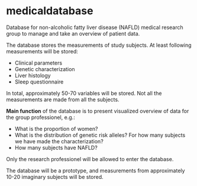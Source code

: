 # medicaldatabase
Database for non-alcoholic fatty liver disease (NAFLD) medical research group to manage and take an overview of patient data.

The database stores the measurements of study subjects. At least following measurements will be stored:
* Clinical parameters
* Genetic characterization
* Liver histology
* Sleep questionnaire

In total, approximately 50-70 variables will be stored. Not all the measurements are made from all the subjects. 

**Main function** of the database is to present visualized overview of data for the group professionel, e.g.:
* What is the proportion of women?
* What is the distribution of genetic risk alleles? For how many subjects we have made the characterization?
* How many subjects have NAFLD?

Only the research professionel will be allowed to enter the database.

The database will be a prototype, and measurements from approximately 10-20 imaginary subjects will be stored.

